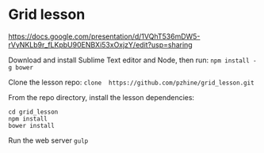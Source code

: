 # Grid lesson

https://docs.google.com/presentation/d/1VQhT536mDW5-rVyNKLb9r_fLKpbU90ENBXi53xOxjzY/edit?usp=sharing

Download and install Sublime Text editor and Node, then run:
`npm install -g bower`

Clone the lesson repo:
`clone  https://github.com/pzhine/grid_lesson.git`

From the repo directory, install the lesson dependencies:
```
cd grid_lesson 
npm install 
bower install
```

Run the web server
`gulp`